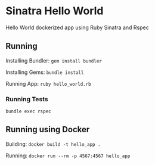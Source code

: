 # Sinatra Hello World

Hello World dockerized app using Ruby Sinatra and Rspec

## Running

Installing Bundler: `gem install bundler`

Installing Gems: `bundle install`

Running App: `ruby hello_world.rb`

### Running Tests

`bundle exec rspec`

## Running using Docker

Building: `docker build -t hello_app .`

Running: `docker run --rm -p 4567:4567 hello_app`
